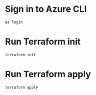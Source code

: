 # Sign in to Azure CLI

```
az login
```

# Run Terraform init

```
terraform init
```

# Run Terraform apply

```
terraform apply
```
